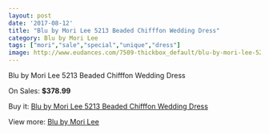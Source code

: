 ```yaml
---
layout: post
date: '2017-08-12'
title: "Blu by Mori Lee 5213 Beaded Chifffon Wedding Dress"
category: Blu by Mori Lee
tags: ["mori","sale","special","unique","dress"]
image: http://www.eudances.com/7509-thickbox_default/blu-by-mori-lee-5213-beaded-chifffon-wedding-dress.jpg
---
```

Blu by Mori Lee 5213 Beaded Chifffon Wedding Dress

On Sales: **$378.99**
<a href="https://www.eudances.com/en/blu-by-mori-lee/2668-blu-by-mori-lee-5213-beaded-chifffon-wedding-dress.html"><amp-img layout="responsive" width="600" height="600" src="//www.eudances.com/7509-thickbox_default/blu-by-mori-lee-5213-beaded-chifffon-wedding-dress.jpg" alt="Blu by Mori Lee 5213 Beaded Chifffon Wedding Dress 0" /></a>
<a href="https://www.eudances.com/en/blu-by-mori-lee/2668-blu-by-mori-lee-5213-beaded-chifffon-wedding-dress.html"><amp-img layout="responsive" width="600" height="600" src="//www.eudances.com/7514-thickbox_default/blu-by-mori-lee-5213-beaded-chifffon-wedding-dress.jpg" alt="Blu by Mori Lee 5213 Beaded Chifffon Wedding Dress 1" /></a>
<a href="https://www.eudances.com/en/blu-by-mori-lee/2668-blu-by-mori-lee-5213-beaded-chifffon-wedding-dress.html"><amp-img layout="responsive" width="600" height="600" src="//www.eudances.com/7513-thickbox_default/blu-by-mori-lee-5213-beaded-chifffon-wedding-dress.jpg" alt="Blu by Mori Lee 5213 Beaded Chifffon Wedding Dress 2" /></a>
<a href="https://www.eudances.com/en/blu-by-mori-lee/2668-blu-by-mori-lee-5213-beaded-chifffon-wedding-dress.html"><amp-img layout="responsive" width="600" height="600" src="//www.eudances.com/7512-thickbox_default/blu-by-mori-lee-5213-beaded-chifffon-wedding-dress.jpg" alt="Blu by Mori Lee 5213 Beaded Chifffon Wedding Dress 3" /></a>
<a href="https://www.eudances.com/en/blu-by-mori-lee/2668-blu-by-mori-lee-5213-beaded-chifffon-wedding-dress.html"><amp-img layout="responsive" width="600" height="600" src="//www.eudances.com/7511-thickbox_default/blu-by-mori-lee-5213-beaded-chifffon-wedding-dress.jpg" alt="Blu by Mori Lee 5213 Beaded Chifffon Wedding Dress 4" /></a>
<a href="https://www.eudances.com/en/blu-by-mori-lee/2668-blu-by-mori-lee-5213-beaded-chifffon-wedding-dress.html"><amp-img layout="responsive" width="600" height="600" src="//www.eudances.com/7510-thickbox_default/blu-by-mori-lee-5213-beaded-chifffon-wedding-dress.jpg" alt="Blu by Mori Lee 5213 Beaded Chifffon Wedding Dress 5" /></a>

Buy it: [Blu by Mori Lee 5213 Beaded Chifffon Wedding Dress](https://www.eudances.com/en/blu-by-mori-lee/2668-blu-by-mori-lee-5213-beaded-chifffon-wedding-dress.html "Blu by Mori Lee 5213 Beaded Chifffon Wedding Dress")

View more: [Blu by Mori Lee](https://www.eudances.com/en/39-blu-by-mori-lee "Blu by Mori Lee")